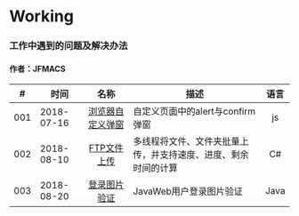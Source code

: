# Working
### 工作中遇到的问题及解决办法
#### 作者：JFMACS

|#|时间|名称|描述|语言|
|--|--------|:-------:|------|:---:|
|001|2018-07-16|[浏览器自定义弹窗](/2018-2019/PopUp)|自定义页面中的alert与confirm弹窗|js|
|002|2018-08-10|[FTP文件上传](/2018-2019/UploadFiles-FTP)|多线程将文件、文件夹批量上传，并支持速度、进度、剩余时间的计算|C#|
|003|2018-08-20|[登录图片验证](/2018-2019/ValidateCode)|JavaWeb用户登录图片验证|Java|
